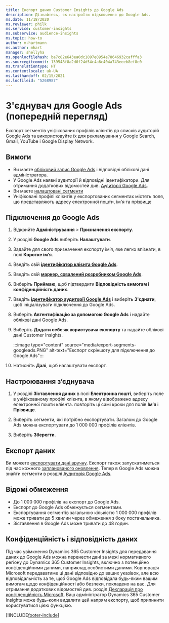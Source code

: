 ```yaml
---
title: Експорт даних Customer Insights до Google Ads
description: Дізнайтесь, як настроїти підключення до Google Ads.
ms.date: 11/18/2020
ms.reviewer: philk
ms.service: customer-insights
ms.subservice: audience-insights
ms.topic: how-to
author: m-hartmann
ms.author: mhart
manager: shellyha
ms.openlocfilehash: ba7c82e643ea0dc1897e0954e78646932cafffa3
ms.sourcegitcommit: 139548f8a2d0f24d54c4a6c404a743eeeb8ef8e0
ms.translationtype: HT
ms.contentlocale: uk-UA
ms.lasthandoff: 02/15/2021
ms.locfileid: "5268987"
---
```

# <a name="connector-for-google-ads-preview"></a>З'єднувач для Google Ads (попередній перегляд)

Експорт сегментів уніфікованих профілів клієнтів до списків аудиторій Google Ads та використовуйте їх для рекламування у Google Search, Gmail, YouTube і Google Display Network. 

## <a name="prerequisites"></a>Вимоги

-   Ви маєте [обліковий запис Google Ads](https://ads.google.com/) і відповідні облікові дані адміністратора.
-   У Google Ads наявні аудиторії й відповідні ідентифікатори. Для отримання додаткових відомостей див. [Аудиторії Google Ads](https://support.google.com/google-ads/answer/7558048?hl=en#:~:text=Audience%20lists%20is%20a%20section,Display%20Network%20through%20remarketing%20campaigns.).
-   Ви маєте [налаштовані сегменти](segments.md)
-   Уніфіковані профілі клієнтів у експортованих сегментах містять поля, що представляють адресу електронної пошти, ім'я та прізвище

## <a name="connect-to-google-ads"></a>Підключення до Google Ads

1. Відкрийте **Адміністрування** > **Призначення експорту**.

1. У розділі **Google Ads** виберіть **Налаштувати**.

1. Задайте для свого призначення експорту ім’я, яке легко впізнати, в полі **Коротке ім’я**.

1. Введіть свій **[ідентифікатор клієнта Google Ads](https://support.google.com/google-ads/answer/1704344)**.

1. Введіть свій **[маркер, схвалений розробником Google Ads](https://developers.google.com/google-ads/api/docs/first-call/dev-token)**.

1. Виберіть **Приймаю**, щоб підтвердити **Відповідність вимогам і конфіденційність даних**.

1. Введіть **[ідентифікатор аудиторії Google Ads](https://support.google.com/google-ads/answer/7558048?hl=en#:~:text=Audience%20lists%20is%20a%20section,Display%20Network%20through%20remarketing%20campaigns.)** і виберіть **З'єднати**, щоб ініціалізувати підключення до Google Ads.

1. Виберіть **Автентифікацію за допомогою Google Ads** і надайте облікові дані Google Ads.

1. Виберіть **Додати себе як користувача експорту** та надайте облікові дані Customer Insights.

   :::image type="content" source="media/export-segments-googleads.PNG" alt-text="Експорт скріншоту для підключення до Google Ads":::

1. Натисніть **Далі**, щоб налаштувати експорт.

## <a name="configure-the-connector"></a>Настроювання з’єднувача

1. У розділі **Зіставлення даних** в полі **Електронна пошті**, виберіть поле в уніфікованому профілі клієнта, в якому відображено адресу електронної пошти клієнта. повторіть ці самі кроки для полів **Ім’я** і **Прізвище**.

1. Виберіть сегменти, які потрібно експортувати. Загалом до Google Ads можна експортувати до 1 000 000 профілів клієнтів.

1. Виберіть **Зберегти**.

## <a name="export-the-data"></a>Експорт даних

Ви можете [експортувати дані вручну](export-destinations.md). Експорт також запускатиметься під час кожного [запланованого оновлення](system.md#schedule-tab). Тепер в Google Ads можна знайти сегменти в розділі [Аудиторія Google Ads](https://support.google.com/google-ads/answer/7558048?hl=en/).

## <a name="known-limitations"></a>Відомі обмеження

- До 1 000 000 профілів на експорт до Google Ads.
- Експорт до Google Ads обмежується сегментами.
- Експортування сегментів загальною кількістю 1 000 000 профілів може тривати до 5 хвилин через обмеження з боку постачальника. 
- Зіставлення в Google Ads може тривати до 48 годин.

## <a name="data-privacy-and-compliance"></a>Конфіденційність і відповідність даних

Під час увімкнення Dynamics 365 Customer Insights для передавання даних до Google Ads можна перенести дані за межі нормативного регіону до Dynamics 365 Customer Insights, включно з потенційно конфіденційними даними, наприклад особистими даними. Корпорація Microsoft передаватиме ці дані відповідно до ваших указівок, але всю відповідальність за те, щоб Google Ads відповідала будь-яким вашим вимогам щодо конфіденційності або безпеки, покладено на вас. Для отримання додаткових відомостей див. розділ [Декларація про конфіденційність Microsoft](https://go.microsoft.com/fwlink/?linkid=396732).
Ваш адміністратор Dynamics 365 Customer Insights може будь-коли видалити цей напрям експорту, щоб припинити користуватися цією функцією.


[!INCLUDE[footer-include](../includes/footer-banner.md)]